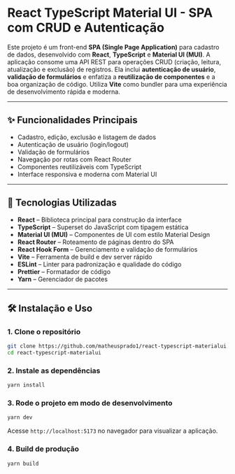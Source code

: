 # React TypeScript Material UI - SPA com CRUD e Autenticação

Este projeto é um front-end **SPA (Single Page Application)** para cadastro de dados, desenvolvido com **React**, **TypeScript** e **Material UI (MUI)**. A aplicação consome uma API REST para operações CRUD (criação, leitura, atualização e exclusão) de registros. Ela inclui **autenticação de usuário**, **validação de formulários** e enfatiza a **reutilização de componentes** e a boa organização de código. Utiliza **Vite** como bundler para uma experiência de desenvolvimento rápida e moderna.

---

## ✨ Funcionalidades Principais

- Cadastro, edição, exclusão e listagem de dados
- Autenticação de usuário (login/logout)
- Validação de formulários
- Navegação por rotas com React Router
- Componentes reutilizáveis com TypeScript
- Interface responsiva e moderna com Material UI

---

## 🚀 Tecnologias Utilizadas

- **React** – Biblioteca principal para construção da interface
- **TypeScript** – Superset do JavaScript com tipagem estática
- **Material UI (MUI)** – Componentes de UI com estilo Material Design
- **React Router** – Roteamento de páginas dentro do SPA
- **React Hook Form** – Gerenciamento e validação de formulários
- **Vite** – Ferramenta de build e dev server rápido
- **ESLint** – Linter para padronização e qualidade do código
- **Prettier** – Formatador de código
- **Yarn** – Gerenciador de pacotes

---

## 🛠️ Instalação e Uso

### 1. Clone o repositório
```bash
git clone https://github.com/matheusprado1/react-typescript-materialui.git
cd react-typescript-materialui
```
### 2. Instale as dependências
```bash
yarn install
```
### 3. Rode o projeto em modo de desenvolvimento
```bash
yarn dev
```
Acesse `http://localhost:5173` no navegador para visualizar a aplicação.

### 4. Build de produção
```bash
yarn build
```
